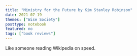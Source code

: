 ```yaml
---
title: "Ministry for the Future by Kim Stanley Robinson"
date: 2021-07-19
themes: ["Wise Society"]
posttype: notebook
featured: no
tags: ["book reviews"]
---
```


Like someone reading Wikipedia on speed.
